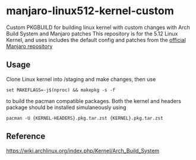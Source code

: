 # manjaro-linux512-kernel-custom
Custom PKGBUILD for building linux kernel with custom changes with Arch Build System and Manjaro patches
This repository is for the 5.12 Linux Kernel, and uses includes the default config and patches from the [official Manjaro repository](https://gitlab.manjaro.org/packages/core/linux512/-/tree/master)

## Usage
Clone Linux kernel into /staging and make changes, then use

```set MAKEFLAGS=-j$(nproc) && makepkg -s -f```

to build the pacman compatible packages. Both the kernel and headers package should be installed simulaneously using

```pacman -U {KERNEL-HEADERS}.pkg.tar.zst {KERNEL}.pkg.tar.zst ```



## Reference
https://wiki.archlinux.org/index.php/Kernel/Arch_Build_System

